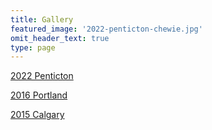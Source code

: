 ```yaml
---
title: Gallery
featured_image: '2022-penticton-chewie.jpg'
omit_header_text: true
type: page
---
```


[2022 Penticton](2022-penticton)

[2016 Portland](2016-portland)

[2015 Calgary](2015-calgary)
